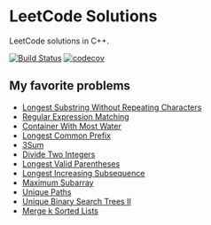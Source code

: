 # LeetCode Solutions

LeetCode solutions in C++.

[![Build Status](https://travis-ci.com/linfn/leetcode.svg?branch=master)](https://travis-ci.com/linfn/leetcode)
[![codecov](https://codecov.io/gh/linfn/leetcode/branch/master/graph/badge.svg)](https://codecov.io/gh/linfn/leetcode)

## My favorite problems

* [Longest Substring Without Repeating Characters](src/003_longest_substring_without_repeating_characters.cpp)
* [Regular Expression Matching](src/010_regular_expression_matching.cpp)
* [Container With Most Water](src/011_container_with_most_water.cpp)
* [Longest Common Prefix](src/014_longest_common_prefix.cpp)
* [3Sum](src/015_3sum.cpp)
* [Divide Two Integers](src/029_divide_two_integers.cpp)
* [Longest Valid Parentheses](src/032_longest_valid_parentheses.cpp)
* [Longest Increasing Subsequence](src/300_longest_increasing_subsequence.cpp)
* [Maximum Subarray](src/053_maximum_subarray.cpp)
* [Unique Paths](src/062_unique_paths.cpp)
* [Unique Binary Search Trees II](src/095_unique_binary_search_trees_ii.cpp)
* [Merge k Sorted Lists](src/023_merge_k_sorted_lists.cpp)
